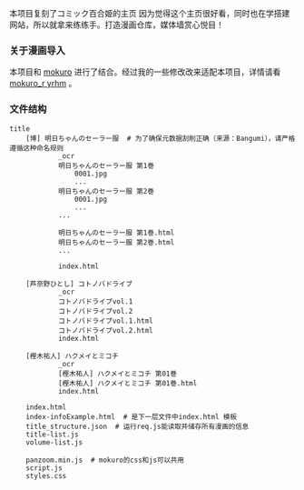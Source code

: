 本项目复刻了コミック百合姫的主页
因为觉得这个主页很好看，同时也在学搭建网站，所以就拿来练练手。打造漫画仓库，媒体墙赏心悦目！

### 关于漫画导入
本项目和 [mokuro](https://github.com/kha-white/mokuro) 进行了结合。经过我的一些修改改来适配本项目，详情请看  [mokuro_r yrhm](https://github.com/raindrop213/mokuro_r/tree/yrhm/) 。


### 文件结构
```
title
    [博] 明日ちゃんのセーラー服  # 为了确保元数据刮削正确（来源：Bangumi），请严格遵循这种命名规则
            _ocr
            明日ちゃんのセーラー服 第1巻
                0001.jpg
                ...
            明日ちゃんのセーラー服 第2巻
                0001.jpg
                ...
            ...

            明日ちゃんのセーラー服 第1巻.html
            明日ちゃんのセーラー服 第2巻.html
            ...

            index.html

    [芦奈野ひとし] コトノバドライブ
            _ocr
            コトノバドライブvol.1
            コトノバドライブvol.2
            コトノバドライブvol.1.html
            コトノバドライブvol.2.html
            index.html

    [樫木祐人] ハクメイとミコチ
            _ocr
            [樫木祐人] ハクメイとミコチ 第01巻
            [樫木祐人] ハクメイとミコチ 第01巻.html
            index.html

    index.html
    index-infoExample.html  # 是下一层文件中index.html 模板
    title_structure.json  # 运行req.js能读取并储存所有漫画的信息
    title-list.js
    volume-list.js

    panzoom.min.js  # mokuro的css和js可以共用
    script.js
    styles.css
```

